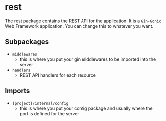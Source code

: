 # rest

The rest package contains the REST API for the application. It is a `Gin-Gonic`
Web Framework application. You can change this to whatever you want.

## Subpackages

- `middlewares`
  - this is where you put your gin middlewares to be imported into the server
- `handlers`
  - REST API handlers for each resource

## Imports

- `{project}/internal/config`
  - this is where you put your config package and usually where the port is
  defined for the server
